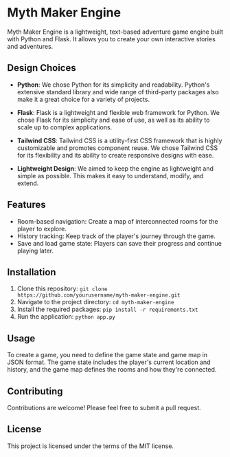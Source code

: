 # Myth Maker Engine

Myth Maker Engine is a lightweight, text-based adventure game engine built with Python and Flask. It allows you to create your own interactive stories and adventures.

## Design Choices

- **Python**: We chose Python for its simplicity and readability. Python's extensive standard library and wide range of third-party packages also make it a great choice for a variety of projects.

- **Flask**: Flask is a lightweight and flexible web framework for Python. We chose Flask for its simplicity and ease of use, as well as its ability to scale up to complex applications.

- **Tailwind CSS**: Tailwind CSS is a utility-first CSS framework that is highly customizable and promotes component reuse. We chose Tailwind CSS for its flexibility and its ability to create responsive designs with ease.

- **Lightweight Design**: We aimed to keep the engine as lightweight and simple as possible. This makes it easy to understand, modify, and extend.

## Features

- Room-based navigation: Create a map of interconnected rooms for the player to explore.
- History tracking: Keep track of the player's journey through the game.
- Save and load game state: Players can save their progress and continue playing later.

## Installation

1. Clone this repository: `git clone https://github.com/yourusername/myth-maker-engine.git`
2. Navigate to the project directory: `cd myth-maker-engine`
3. Install the required packages: `pip install -r requirements.txt`
4. Run the application: `python app.py`

## Usage

To create a game, you need to define the game state and game map in JSON format. The game state includes the player's current location and history, and the game map defines the rooms and how they're connected.

## Contributing

Contributions are welcome! Please feel free to submit a pull request.

## License

This project is licensed under the terms of the MIT license.